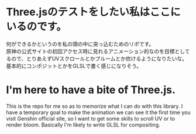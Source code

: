# Three.jsのテストをしたい私はここにいるのです。
何ができるかというのを私の頭の中に突っ込むためのリポです。  
原神の公式サイトの初回アクセス時に見れるアニメーション的なのを目標としてるので、とりあえずUVスクロールとかブルームとか炊けるようになりたいな。基本的にコンポジットとかをGLSLで書く感じになりそう。

# I'm here to have a bite of Three.js.
This is the repo for me so as to memorize what I can do with this library.
I have a temporary goal to make the animation we can see it the first time you visit Genshin official site, so I want to get some skills to scroll UV or to render bloom. Basically I'm likely to write GLSL for compositing.
